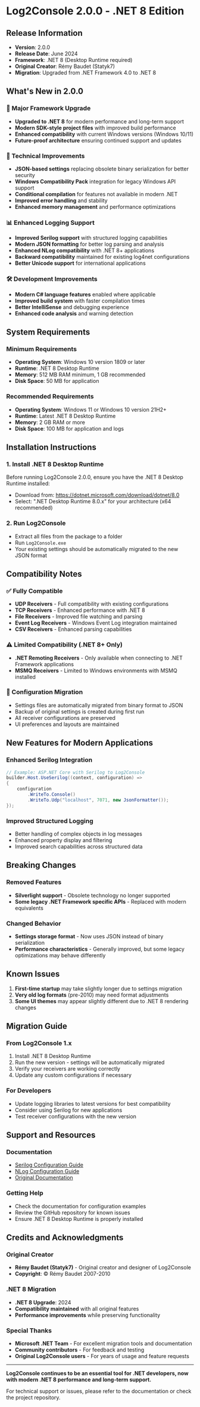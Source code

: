 # Log2Console 2.0.0 - .NET 8 Edition

## Release Information
- **Version**: 2.0.0
- **Release Date**: June 2024
- **Framework**: .NET 8 (Desktop Runtime required)
- **Original Creator**: Rémy Baudet (Statyk7)
- **Migration**: Upgraded from .NET Framework 4.0 to .NET 8

## What's New in 2.0.0

### 🚀 Major Framework Upgrade
- **Upgraded to .NET 8** for modern performance and long-term support
- **Modern SDK-style project files** with improved build performance
- **Enhanced compatibility** with current Windows versions (Windows 10/11)
- **Future-proof architecture** ensuring continued support and updates

### 🔧 Technical Improvements
- **JSON-based settings** replacing obsolete binary serialization for better security
- **Windows Compatibility Pack** integration for legacy Windows API support
- **Conditional compilation** for features not available in modern .NET
- **Improved error handling** and stability
- **Enhanced memory management** and performance optimizations

### 📊 Enhanced Logging Support
- **Improved Serilog support** with structured logging capabilities
- **Modern JSON formatting** for better log parsing and analysis
- **Enhanced NLog compatibility** with .NET 8+ applications
- **Backward compatibility** maintained for existing log4net configurations
- **Better Unicode support** for international applications

### 🛠️ Development Improvements
- **Modern C# language features** enabled where applicable
- **Improved build system** with faster compilation times
- **Better IntelliSense** and debugging experience
- **Enhanced code analysis** and warning detection

## System Requirements

### Minimum Requirements
- **Operating System**: Windows 10 version 1809 or later
- **Runtime**: .NET 8 Desktop Runtime
- **Memory**: 512 MB RAM minimum, 1 GB recommended
- **Disk Space**: 50 MB for application

### Recommended Requirements
- **Operating System**: Windows 11 or Windows 10 version 21H2+
- **Runtime**: Latest .NET 8 Desktop Runtime
- **Memory**: 2 GB RAM or more
- **Disk Space**: 100 MB for application and logs

## Installation Instructions

### 1. Install .NET 8 Desktop Runtime
Before running Log2Console 2.0.0, ensure you have the .NET 8 Desktop Runtime installed:
- Download from: https://dotnet.microsoft.com/download/dotnet/8.0
- Select: ".NET Desktop Runtime 8.0.x" for your architecture (x64 recommended)

### 2. Run Log2Console
- Extract all files from the package to a folder
- Run `Log2Console.exe`
- Your existing settings should be automatically migrated to the new JSON format

## Compatibility Notes

### ✅ Fully Compatible
- **UDP Receivers** - Full compatibility with existing configurations
- **TCP Receivers** - Enhanced performance with .NET 8
- **File Receivers** - Improved file watching and parsing
- **Event Log Receivers** - Windows Event Log integration maintained
- **CSV Receivers** - Enhanced parsing capabilities

### ⚠️ Limited Compatibility (.NET 8+ Only)
- **.NET Remoting Receivers** - Only available when connecting to .NET Framework applications
- **MSMQ Receivers** - Limited to Windows environments with MSMQ installed

### 📝 Configuration Migration
- Settings files are automatically migrated from binary format to JSON
- Backup of original settings is created during first run
- All receiver configurations are preserved
- UI preferences and layouts are maintained

## New Features for Modern Applications

### Enhanced Serilog Integration
```csharp
// Example: ASP.NET Core with Serilog to Log2Console
builder.Host.UseSerilog((context, configuration) =>
{
    configuration
        .WriteTo.Console()
        .WriteTo.Udp("localhost", 7071, new JsonFormatter());
});
```

### Improved Structured Logging
- Better handling of complex objects in log messages
- Enhanced property display and filtering
- Improved search capabilities across structured data

## Breaking Changes

### Removed Features
- **Silverlight support** - Obsolete technology no longer supported
- **Some legacy .NET Framework specific APIs** - Replaced with modern equivalents

### Changed Behavior
- **Settings storage format** - Now uses JSON instead of binary serialization
- **Performance characteristics** - Generally improved, but some legacy optimizations may behave differently

## Known Issues

1. **First-time startup** may take slightly longer due to settings migration
2. **Very old log formats** (pre-2010) may need format adjustments
3. **Some UI themes** may appear slightly different due to .NET 8 rendering changes

## Migration Guide

### From Log2Console 1.x
1. Install .NET 8 Desktop Runtime
2. Run the new version - settings will be automatically migrated
3. Verify your receivers are working correctly
4. Update any custom configurations if necessary

### For Developers
- Update logging libraries to latest versions for best compatibility
- Consider using Serilog for new applications
- Test receiver configurations with the new version

## Support and Resources

### Documentation
- [Serilog Configuration Guide](../docs/SerilogConfiguration.md)
- [NLog Configuration Guide](../docs/NLog.md)
- [Original Documentation](../docs/)

### Getting Help
- Check the documentation for configuration examples
- Review the GitHub repository for known issues
- Ensure .NET 8 Desktop Runtime is properly installed

## Credits and Acknowledgments

### Original Creator
- **Rémy Baudet (Statyk7)** - Original creator and designer of Log2Console
- **Copyright**: © Rémy Baudet 2007-2010

### .NET 8 Migration
- **.NET 8 Upgrade**: 2024
- **Compatibility maintained** with all original features
- **Performance improvements** while preserving functionality

### Special Thanks
- **Microsoft .NET Team** - For excellent migration tools and documentation
- **Community contributors** - For feedback and testing
- **Original Log2Console users** - For years of usage and feature requests

---

**Log2Console continues to be an essential tool for .NET developers, now with modern .NET 8 performance and long-term support.**

For technical support or issues, please refer to the documentation or check the project repository.
